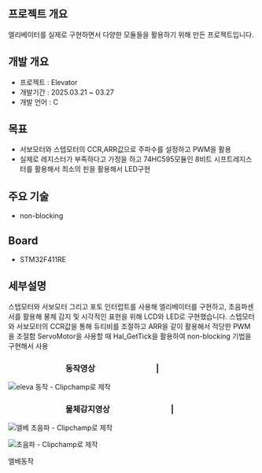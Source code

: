 ## 프로젝트 개요
엘리베이터를 실제로 구현하면서 다양한 모듈들을 활용하기 위해 만든 프로젝트입니다.

## 개발 개요
- 프로젝트 : Elevator
- 개발기간 : 2025.03.21 ~ 03.27
- 개발 언어 : C


## 목표
- 서보모터와 스텝모터의 CCR,ARR값으로 주파수를 설정하고 PWM을 활용
- 실제로 레지스터가 부족하다고 가정을 하고 74HC595모듈인 8비트 시프트레지스터를 활용해서 최소의 핀을   활용해서 LED구현

## 주요 기술
- non-blocking

## Board
- STM32F411RE

## 세부설명
스텝모터와 서보모터 그리고 포토 인터럽트를 사용해 엘리베이터를 구현하고, 초음파센서를 활용해 물체 감지 및 시각적인 표현을 위해 LCD와 LED로 구현했습니다.
스텝모터와 서보모터의 CCR값을 통해 듀티비를 조절하고 ARR을 같이 활용해서 적당한 PWM을 조절함
ServoMotor을 사용할 때 Hal_GetTick을 활용하여 non-blocking 기법을 구현해서 사용



### &nbsp;&nbsp; &nbsp; &nbsp; &nbsp; &nbsp; &nbsp; &nbsp; &nbsp;&nbsp;&nbsp;&nbsp;&nbsp;&nbsp;&nbsp;&nbsp;&nbsp;&nbsp;&nbsp;&nbsp;&nbsp;&nbsp;&nbsp;동작영상   &nbsp;&nbsp;&nbsp; &nbsp;&nbsp;&nbsp;&nbsp;&nbsp;&nbsp;&nbsp;&nbsp;&nbsp;&nbsp;&nbsp;&nbsp;   &nbsp; &nbsp; &nbsp; &nbsp; &nbsp; &nbsp; &nbsp;    | 
![eleva 동작 - Clipchamp로 제작](https://github.com/user-attachments/assets/c26ee2d6-dc65-41c3-9b82-ce773c2686b6)


### &nbsp;&nbsp; &nbsp; &nbsp; &nbsp; &nbsp; &nbsp; &nbsp; &nbsp;&nbsp;&nbsp;&nbsp;&nbsp;&nbsp;&nbsp;&nbsp;&nbsp;&nbsp;&nbsp;&nbsp;&nbsp;&nbsp;&nbsp;물체감지영상   &nbsp;&nbsp;&nbsp; &nbsp;&nbsp;&nbsp;&nbsp;&nbsp;&nbsp;&nbsp;&nbsp;&nbsp;&nbsp;&nbsp;&nbsp;   &nbsp; &nbsp; &nbsp; &nbsp; &nbsp; &nbsp; &nbsp;    | 
![엘베 초음파 - Clipchamp로 제작](https://github.com/user-attachments/assets/a90e8c0a-82a5-46f7-bf9c-13cebc2be8ed)

![초음파 - Clipchamp로 제작](https://github.com/user-attachments/assets/819da5c2-4061-4f5b-9e3c-2c4e556da133)


엘베동작

